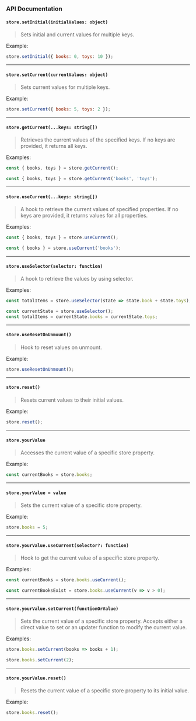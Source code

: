 ### API Documentation

#### `store.setInitial(initialValues: object)`
> Sets initial and current values for multiple keys.

Example:
```jsx
store.setInitial({ books: 0, toys: 10 });
```

---

#### `store.setCurrent(currentValues: object)`
> Sets current values for multiple keys.

Example:
```jsx
store.setCurrent({ books: 5, toys: 2 });
```

---

#### `store.getCurrent(...keys: string[])`
>  Retrieves the current values of the specified keys. If no keys are provided, it returns all keys.

Examples:
```jsx
const { books, toys } = store.getCurrent();
```
```jsx
const { books, toys } = store.getCurrent('books', 'toys');
```

---

#### `store.useCurrent(...keys: string[])`
>  A hook to retrieve the current values of specified properties. If no keys are provided, it returns values for all properties.

Examples:
```jsx
const { books, toys } = store.useCurrent();
```
```jsx
const { books } = store.useCurrent('books');
```

---

#### `store.useSelector(selector: function)`
>  A hook to retrieve the values by using selector.

Examples:
```jsx
const totalItems = store.useSelector(state => state.book + state.toys);
```
```jsx
const currentState = store.useSelector();
const totalItems = currentState.books = currentState.toys;
```

---

#### `store.useResetOnUnmount()`
> Hook to reset values on unmount.

Example:
```jsx
store.useResetOnUnmount();
```

---

#### `store.reset()`
> Resets current values to their initial values.

Example:
```jsx
store.reset();
```

---

#### `store.yourValue`
> Accesses the current value of a specific store property.

Example:
```jsx
const currentBooks = store.books;
```

---

#### `store.yourValue = value`
> Sets the current value of a specific store property.

Example:
```jsx
store.books = 5;
```

---

#### `store.yourValue.useCurrent(selector?: function)`
> Hook to get the current value of a specific store property.

Examples:
```jsx
const currentBooks = store.books.useCurrent();
```
```jsx
const currentBooksExist = store.books.useCurrent(v => v > 0);
```

---

#### `store.yourValue.setCurrent(functionOrValue)`
> Sets the current value of a specific store property. Accepts either a direct value to set or an updater function to modify the current value.

Examples:
```jsx
store.books.setCurrent(books => books + 1);
```
```jsx
store.books.setCurrent(2);
```

---

#### `store.yourValue.reset()`
> Resets the current value of a specific store property to its initial value.

Example:
```jsx
store.books.reset();
```
